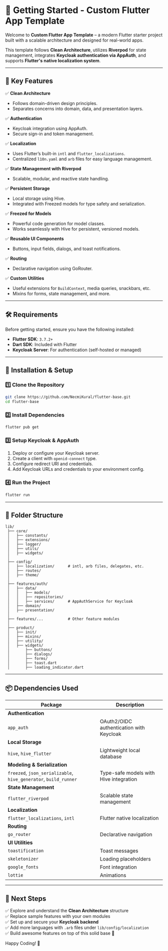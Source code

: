 
# 🚀 Getting Started - Custom Flutter App Template

Welcome to **Custom Flutter App Template** – a modern Flutter starter project built with a scalable architecture and designed for real-world apps.

This template follows **Clean Architecture**, utilizes **Riverpod** for state management, integrates **Keycloak authentication via AppAuth**, and supports **Flutter's native localization system**.

---

## 📌 Key Features

✅ **Clean Architecture**  
- Follows domain-driven design principles.  
- Separates concerns into domain, data, and presentation layers.  

✅ **Authentication**  
- Keycloak integration using AppAuth.  
- Secure sign-in and token management.  

✅ **Localization**  
- Uses Flutter’s built-in `intl` and `flutter_localizations`.  
- Centralized `l10n.yaml` and `arb` files for easy language management.  

✅ **State Management with Riverpod**  
- Scalable, modular, and reactive state handling.  

✅ **Persistent Storage**  
- Local storage using Hive.  
- Integrated with Freezed models for type safety and serialization.  

✅ **Freezed for Models**  
- Powerful code generation for model classes.  
- Works seamlessly with Hive for persistent, versioned models.  

✅ **Reusable UI Components**  
- Buttons, input fields, dialogs, and toast notifications.  

✅ **Routing**  
- Declarative navigation using GoRouter.  

✅ **Custom Utilities**  
- Useful extensions for `BuildContext`, media queries, snackbars, etc.  
- Mixins for forms, state management, and more.  

---

## 🛠 Requirements

Before getting started, ensure you have the following installed:

- **Flutter SDK**: `3.7.2+`  
- **Dart SDK**: Included with Flutter  
- **Keycloak Server**: For authentication (self-hosted or managed)  

---

## 🚀 Installation & Setup

### 1️⃣ Clone the Repository
```bash
git clone https://github.com/NecmiKural/flutter-base.git
cd flutter-base
```

### 2️⃣ Install Dependencies
```bash
flutter pub get
```

### 3️⃣ Setup Keycloak & AppAuth

1. Deploy or configure your Keycloak server.  
2. Create a client with `openid-connect` type.  
3. Configure redirect URI and credentials.  
4. Add Keycloak URLs and credentials to your environment config.  

### 4️⃣ Run the Project
```bash
flutter run
```

---

## 📂 Folder Structure

```
lib/
 ├── core/                  
 │   ├── constants/         
 │   ├── extensions/        
 │   ├── logger/            
 │   ├── utils/             
 │   ├── widgets/           
 │
 ├── config/                
 │   ├── localization/      # intl, arb files, delegates, etc.
 │   ├── routes/            
 │   ├── theme/             
 │
 ├── features/auth/         
 │   ├── data/              
 │   │   ├── models/        
 │   │   ├── repositories/  
 │   │   ├── services/      # AppAuthService for Keycloak
 │   ├── domain/            
 │   ├── presentation/      
 │
 ├── features/...           # Other feature modules
 │
 ├── product/               
 │   ├── init/              
 │   ├── mixins/            
 │   ├── utility/           
 │   ├── widgets/           
 │       ├── buttons/       
 │       ├── dialogs/       
 │       ├── forms/         
 │       ├── toast.dart     
 │       ├── loading_indicator.dart 
```

---

## 📦 Dependencies Used

| Package | Description |
|--------|-------------|
| **Authentication** | |
| `app_auth` | OAuth2/OIDC authentication with Keycloak |
| **Local Storage** | |
| `hive`, `hive_flutter` | Lightweight local database |
| **Modeling & Serialization** | |
| `freezed`, `json_serializable`, `hive_generator`, `build_runner` | Type-safe models with Hive integration |
| **State Management** | |
| `flutter_riverpod` | Scalable state management |
| **Localization** | |
| `flutter_localizations`, `intl` | Flutter native localization |
| **Routing** | |
| `go_router` | Declarative navigation |
| **UI Utilities** | |
| `toastification` | Toast messages |
| `skeletonizer` | Loading placeholders |
| `google_fonts` | Font integration |
| `lottie` | Animations |

---

## 🎯 Next Steps

✅ Explore and understand the **Clean Architecture** structure  
✅ Replace sample features with your own modules  
✅ Set up and secure your **Keycloak backend**  
✅ Add more languages with `.arb` files under `lib/config/localization`  
✅ Build awesome features on top of this solid base 🎯  

Happy Coding! 🚀
